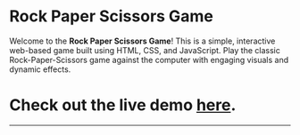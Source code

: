 # Rock Paper Scissors Game

Welcome to the **Rock Paper Scissors Game**! This is a simple, interactive web-based game built using HTML, CSS, and JavaScript. Play the classic Rock-Paper-Scissors game against the computer with engaging visuals and dynamic effects.

# Check out the live demo [here](https://www.pranavmody.com/stone-paper-scissor/).

---

